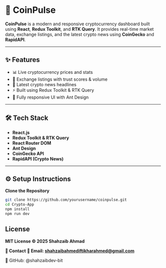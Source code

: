 # 🚀 CoinPulse

**CoinPulse** is a modern and responsive cryptocurrency dashboard built using **React**, **Redux Toolkit**, and **RTK Query**. It provides real-time market data, exchange listings, and the latest crypto news using **CoinGecko** and **RapidAPI**.

---

## ✨ Features

- 📊 Live cryptocurrency prices and stats
- 💱 Exchange listings with trust scores & volume
- 📰 Latest crypto news headlines
- ⚡ Built using Redux Toolkit & RTK Query
- 📱 Fully responsive UI with Ant Design

---

## 🛠️ Tech Stack

- **React.js**
- **Redux Toolkit & RTK Query**
- **React Router DOM**
- **Ant Design**
- **CoinGecko API**
- **RapidAPI (Crypto News)**

---

## ⚙️ Setup Instructions

 **Clone the Repository**
```bash
git clone https://github.com/yourusername/coinpulse.git
cd Crypto-App
npm install
npm run dev
```
## License
**MIT License © 2025 Shahzaib Ahmad**

**💬 Contact**
**📧 Email: shahzaibahmediftikharahmed@gmail.com**

🐙 GitHub: @shahzaibdev-bit
